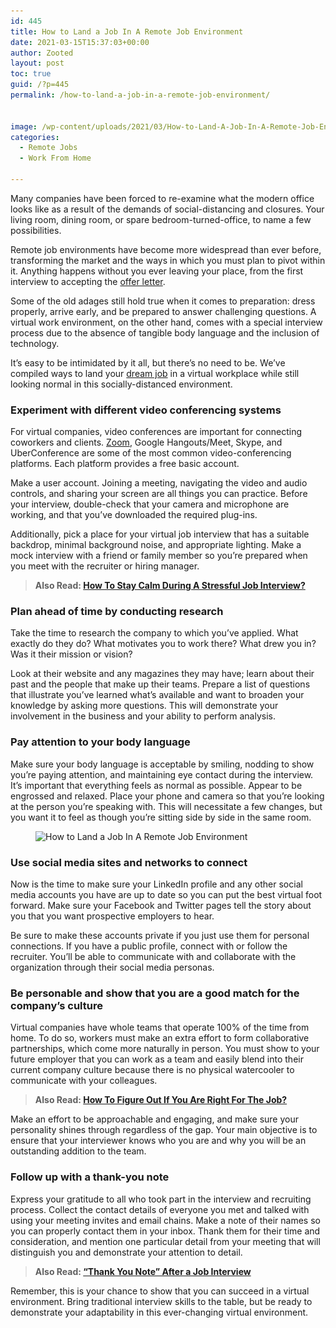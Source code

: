 ```yaml
---
id: 445
title: How to Land a Job In A Remote Job Environment
date: 2021-03-15T15:37:03+00:00
author: Zooted
layout: post
toc: true
guid: /?p=445
permalink: /how-to-land-a-job-in-a-remote-job-environment/


image: /wp-content/uploads/2021/03/How-to-Land-A-Job-In-A-Remote-Job-Environment.jpg
categories:
  - Remote Jobs
  - Work From Home

---
```

Many companies have been forced to re-examine what the modern office looks like as a result of the demands of social-distancing and closures. Your living room, dining room, or spare bedroom-turned-office, to name a few possibilities.

Remote job environments have become more widespread than ever before, transforming the market and the ways in which you must plan to pivot within it. Anything happens without you ever leaving your place, from the first interview to accepting the [offer letter](/things-to-consider-before-accepting-a-job-offer/).

Some of the old adages still hold true when it comes to preparation: dress properly, arrive early, and be prepared to answer challenging questions. A virtual work environment, on the other hand, comes with a special interview process due to the absence of tangible body language and the inclusion of technology.

It&#8217;s easy to be intimidated by it all, but there&#8217;s no need to be. We&#8217;ve compiled ways to land your [dream job](/how-to-find-your-dream-job/) in a virtual workplace while still looking normal in this socially-distanced environment.

### **Experiment with different video conferencing systems**

For virtual companies, video conferences are important for connecting coworkers and clients. [Zoom](https://zoom.us/), Google Hangouts/Meet, Skype, and UberConference are some of the most common video-conferencing platforms. Each platform provides a free basic account.

Make a user account. Joining a meeting, navigating the video and audio controls, and sharing your screen are all things you can practice. Before your interview, double-check that your camera and microphone are working, and that you&#8217;ve downloaded the required plug-ins.

Additionally, pick a place for your virtual job interview that has a suitable backdrop, minimal background noise, and appropriate lighting. Make a mock interview with a friend or family member so you&#8217;re prepared when you meet with the recruiter or hiring manager.

<blockquote class="wp-block-quote">
  <p>
    <strong>Also Read: <a href="/how-to-stay-calm-during-a-job-interview/">How To Stay Calm During A Stressful Job Interview?</a></strong>
  </p>
</blockquote>

### **Plan ahead of time by conducting research**

Take the time to research the company to which you&#8217;ve applied. What exactly do they do? What motivates you to work there? What drew you in? Was it their mission or vision?

Look at their website and any magazines they may have; learn about their past and the people that make up their teams. Prepare a list of questions that illustrate you&#8217;ve learned what&#8217;s available and want to broaden your knowledge by asking more questions. This will demonstrate your involvement in the business and your ability to perform analysis.

### **Pay attention to your body language**

Make sure your body language is acceptable by smiling, nodding to show you&#8217;re paying attention, and maintaining eye contact during the interview. It&#8217;s important that everything feels as normal as possible. Appear to be engrossed and relaxed. Place your phone and camera so that you&#8217;re looking at the person you&#8217;re speaking with. This will necessitate a few changes, but you want it to feel as though you&#8217;re sitting side by side in the same room.


<figure class="wp-block-image size-large">

<img loading="lazy" width="768" height="461" src="/wp-content/uploads/2021/03/Remote-Job-Environment.jpg" alt="How to Land a Job In A Remote Job Environment" class="wp-image-446" srcset="/wp-content/uploads/2021/03/Remote-Job-Environment.jpg 768w, /wp-content/uploads/2021/03/Remote-Job-Environment-300x180.jpg 300w" sizes="(max-width: 768px) 100vw, 768px" /> </figure> 

### **Use social media sites and networks to connect**

Now is the time to make sure your LinkedIn profile and any other social media accounts you have are up to date so you can put the best virtual foot forward. Make sure your Facebook and Twitter pages tell the story about you that you want prospective employers to hear.

Be sure to make these accounts private if you just use them for personal connections. If you have a public profile, connect with or follow the recruiter. You&#8217;ll be able to communicate with and collaborate with the organization through their social media personas.

### **Be personable and show that you are a good match for the company&#8217;s culture**

Virtual companies have whole teams that operate 100% of the time from home. To do so, workers must make an extra effort to form collaborative partnerships, which come more naturally in person. You must show to your future employer that you can work as a team and easily blend into their current company culture because there is no physical watercooler to communicate with your colleagues.

<blockquote class="wp-block-quote">
  <p>
    <strong>Also Read: <a href="/how-to-figure-out-if-you-are-right-for-the-job/">How To Figure Out If You Are Right For The Job?</a></strong>
  </p>
</blockquote>

Make an effort to be approachable and engaging, and make sure your personality shines through regardless of the gap. Your main objective is to ensure that your interviewer knows who you are and why you will be an outstanding addition to the team.

### **Follow up with a thank-you note**

Express your gratitude to all who took part in the interview and recruiting process. Collect the contact details of everyone you met and talked with using your meeting invites and email chains. Make a note of their names so you can properly contact them in your inbox. Thank them for their time and consideration, and mention one particular detail from your meeting that will distinguish you and demonstrate your attention to detail.

<blockquote class="wp-block-quote">
  <p>
    <strong>Also Read: <a href="/thank-you-note-after-a-job-interview/">&#8220;Thank You Note&#8221; After a Job Interview</a></strong>
  </p>
</blockquote>

Remember, this is your chance to show that you can succeed in a virtual environment. Bring traditional interview skills to the table, but be ready to demonstrate your adaptability in this ever-changing virtual environment.
